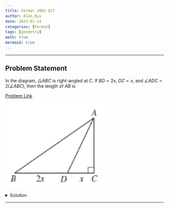 ```yaml
---
title: Fermat 2003 Q17    
author: Alan_Bui    
date: 2023-01-14
categories: [Fermat]
tags: [geometry]
math: true    
mermaid: true  
---
```


---

## Problem Statement

In the diagram, $\triangle ABC$ is right-angled at $C$. If $BD = 2x$, $DC = x$, and $\angle ADC = 2(\angle ABC)$, then the length of $AB$ is

[Problem Link](https://cemc.uwaterloo.ca/contests/past_contests/2003/2003FermatContest.pdf)

![Problem Diagram](/assets/diagrams/fermat2003q17.png)

<details>
<summary> Solution </summary>

$$\text{let } \angle ABC = \theta \implies \angle ADC = 2\theta$$

$$\therefore \angle ADB = 180 - 2\theta$$

$$180 = \angle ABD + \angle ADB + \angle BAD$$

$$180 = \theta + 180 - 2\theta + \angle BAD \implies \angle BAD = \theta$$

$$\therefore \triangle ABD \text{ is isoceles } \implies AD = BD = 2x$$

$$AD^2 = CD^2 + AC^2 \implies AC = x\sqrt{3}$$

$$AB^2 = BC^2 + AC^2 \implies AB^2 = 9x^2 + 3x^2 = 12x^2$$

$$\therefore AB = 2x\sqrt{3}$$

</details>

---